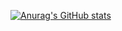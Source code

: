 [![Anurag's GitHub stats](https://github-readme-stats.vercel.app/api?username=madsams)](https://github.com/anuraghazra/github-readme-stats)

